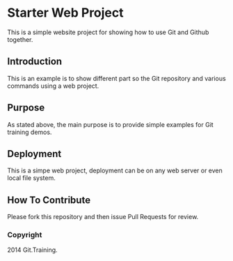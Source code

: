 # Starter Web Project

This is a simple website project for showing how to use Git and Github together.

## Introduction

This is an example is to show different part so the Git repository and various commands using a web project.

## Purpose 

As stated above, the main purpose is to provide simple examples for Git training demos. 

## Deployment

This is a simpe web project, deployment can be on any web server or even local file system.

## How To Contribute 

Please fork this repository and then issue Pull Requests for review. 

### Copyright


2014 Git.Training.

